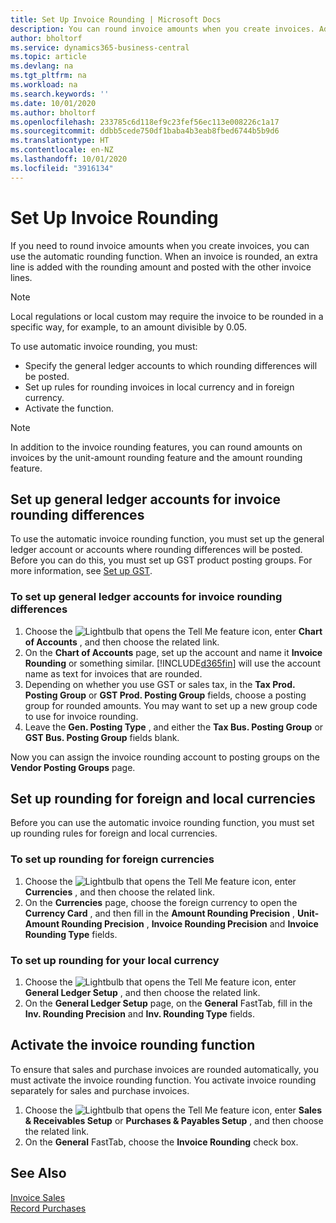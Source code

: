 ```yaml
---
title: Set Up Invoice Rounding | Microsoft Docs
description: You can round invoice amounts when you create invoices. Additionally, local regulations or custom may require you to round in a specific way, for example, to an amount divisible by 0.05.
author: bholtorf
ms.service: dynamics365-business-central
ms.topic: article
ms.devlang: na
ms.tgt_pltfrm: na
ms.workload: na
ms.search.keywords: ''
ms.date: 10/01/2020
ms.author: bholtorf
ms.openlocfilehash: 233785c6d118ef9c23fef56ec113e008226c1a17
ms.sourcegitcommit: ddbb5cede750df1baba4b3eab8fbed6744b5b9d6
ms.translationtype: HT
ms.contentlocale: en-NZ
ms.lasthandoff: 10/01/2020
ms.locfileid: "3916134"
---
```

# <a name="set-up-invoice-rounding"></a>Set Up Invoice Rounding
If you need to round invoice amounts when you create invoices, you can use the automatic rounding function. When an invoice is rounded, an extra line is added with the rounding amount and posted with the other invoice lines.

> [!NOTE]  
>  Local regulations or local custom may require the invoice to be rounded in a specific way, for example, to an amount divisible by 0.05.  

To use automatic invoice rounding, you must:  

* Specify the general ledger accounts to which rounding differences will be posted.  
* Set up rules for rounding invoices in local currency and in foreign currency.  
* Activate the function.  

> [!NOTE]  
>  In addition to the invoice rounding features, you can round amounts on invoices by the unit-amount rounding feature and the amount rounding feature.  

## <a name="set-up-general-ledger-accounts-for-invoice-rounding-differences"></a>Set up general ledger accounts for invoice rounding differences
To use the automatic invoice rounding function, you must set up the general ledger account or accounts where rounding differences will be posted. Before you can do this, you must set up GST product posting groups. For more information, see [Set up GST](finance-setup-vat.md).  

### <a name="to-set-up-general-ledger-accounts-for-invoice-rounding-differences"></a>To set up general ledger accounts for invoice rounding differences  
1. Choose the ![Lightbulb that opens the Tell Me feature](media/ui-search/search_small.png "Tell me what you want to do") icon, enter **Chart of Accounts** , and then choose the related link.  
2. On the **Chart of Accounts** page, set up the account and name it **Invoice Rounding** or something similar. [!INCLUDE[d365fin](includes/d365fin_md.md)] will use the account name as text for invoices that are rounded.  
3. Depending on whether you use GST or sales tax, in the **Tax Prod. Posting Group** or **GST Prod. Posting Group** fields, choose a posting group for rounded amounts. You may want to set up a new group code to use for invoice rounding.
4. Leave the **Gen. Posting Type** , and either the **Tax Bus. Posting Group** or **GST Bus. Posting Group** fields blank. <!-- Why do we say to leave these blank, when there are a lot of other fields we also leave blank but don't mention? -->  

Now you can assign the invoice rounding account to posting groups on the **Vendor Posting Groups** page.  <!-- Why only the vendor posting groups? -->

## <a name="set-up-rounding-for-foreign-and-local-currencies"></a>Set up rounding for foreign and local currencies
Before you can use the automatic invoice rounding function, you must set up rounding rules for foreign and local currencies.

### <a name="to-set-up-rounding-for-foreign-currencies"></a>To set up rounding for foreign currencies  
1. Choose the ![Lightbulb that opens the Tell Me feature](media/ui-search/search_small.png "Tell me what you want to do") icon, enter **Currencies** , and then choose the related link.  
2. On the **Currencies** page, choose the foreign currency to open the **Currency Card** , and then fill in the **Amount Rounding Precision** , **Unit-Amount Rounding Precision** , **Invoice Rounding Precision** and **Invoice Rounding Type** fields.

### <a name="to-set-up-rounding-for-your-local-currency"></a>To set up rounding for your local currency
1. Choose the ![Lightbulb that opens the Tell Me feature](media/ui-search/search_small.png "Tell me what you want to do") icon, enter **General Ledger Setup** , and then choose the related link.  
2. On the **General Ledger Setup** page, on the **General** FastTab, fill in the **Inv. Rounding Precision** and **Inv. Rounding Type** fields.  

## <a name="activate-the-invoice-rounding-function"></a>Activate the invoice rounding function  
To ensure that sales and purchase invoices are rounded automatically, you must activate the invoice rounding function. You activate invoice rounding separately for sales and purchase invoices.

1. Choose the ![Lightbulb that opens the Tell Me feature](media/ui-search/search_small.png "Tell me what you want to do") icon, enter **Sales & Receivables Setup** or **Purchases & Payables Setup** , and then choose the related link.  
2. On the **General** FastTab, choose the **Invoice Rounding** check box.  

## <a name="see-also"></a>See Also  
[Invoice Sales](sales-how-invoice-sales.md)  
[Record Purchases](purchasing-how-record-purchases.md)
